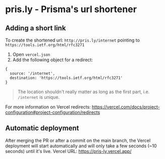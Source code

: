 # pris.ly - Prisma's url shortener

## Adding a short link

To create the shortened url: `http://pris.ly/internet` pointing to `https://tools.ietf.org/html/rfc3271`

1. Open `vercel.json`
2. Add the following object for a redirect:

```
{
  source: '/internet',
  destination: 'https://tools.ietf.org/html/rfc3271'
}
```

> The location shouldn't really matter as long as the first part, i.e. `/internet` is unique.

For more information on Vercel redirects: https://vercel.com/docs/project-configuration#project-configuration/redirects

## Automatic deployment

After merging the PR or after a commit on the main branch, the Vercel deployment will start automatically and will only take a few seconds (~10 seconds) until it's live.
Vercel URL: https://pris-ly.vercel.app/

